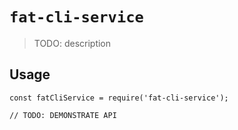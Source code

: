 # `fat-cli-service`

> TODO: description

## Usage

```
const fatCliService = require('fat-cli-service');

// TODO: DEMONSTRATE API
```
